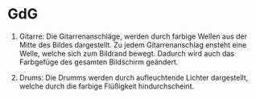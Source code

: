 # GdG

1. Gitarre:
	Die Gitarrenanschläge, werden durch farbige Wellen aus der Mitte des Bildes dargestellt. Zu jedem Gitarrenanschlag ensteht eine Welle,
	welche sich zum Bildrand bewegt. Dadurch wird auch das Farbgefüge des gesamten Bildschirm geändert.

2. Drums: 
	Die Drumms werden durch aufleuchtende Lichter dargestellt, welche durch die farbige Flüßigkeit hindurchscheint. 
